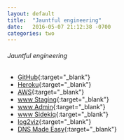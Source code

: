 ```yaml
---
layout: default
title:  "Jauntful engineering"
date:   2016-05-07 21:12:38 -0700
categories: two
---
```


###### Jauntful engineering
*   [GitHub](https://github.com/){:target="_blank"}
*   [Heroku](https://dashboard.heroku.com/apps){:target="_blank"}
*   [AWS](https://console.aws.amazon.com/){:target="_blank"}
*   [www Staging](https://jauntful-staging.herokuapp.com/){:target="_blank"}
*   [www Admin](http://jauntful-admin.herokuapp.com/){:target="_blank"}
*   [www Sidekiq](http://jauntful-prawn.herokuapp.com/sidekiq/workers){:target="_blank"}
*   [log2viz](http://log2viz.herokuapp.com/app/jauntful-www){:target="_blank"}
*   [DNS Made Easy](https://cp.dnsmadeeasy.com/){:target="_blank"}


